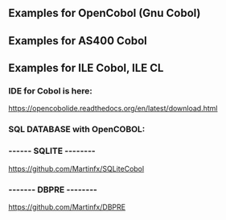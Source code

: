 ## Examples for OpenCobol (Gnu Cobol) 
## Examples for AS400 Cobol
## Examples for ILE Cobol, ILE CL

### IDE for Cobol is here:
https://opencobolide.readthedocs.org/en/latest/download.html

### SQL DATABASE with OpenCOBOL:

### ------ SQLITE --------
https://github.com/Martinfx/SQLiteCobol

### ------- DBPRE --------
https://github.com/Martinfx/DBPRE
